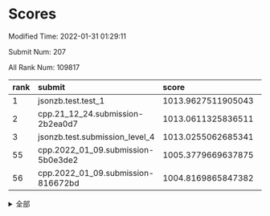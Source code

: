 # Scores

Modified Time: 2022-01-31 01:29:11

Submit Num: 207

All Rank Num: 109817

| rank |               submit               |       score        |       sigma        | pk_num |
| :--- | :--------------------------------- | :----------------- | :----------------- | :----- |
| 1    | jsonzb.test.test_1                 | 1013.9627511905043 | 0.7990222572291067 | 2120   |
| 2    | cpp.21_12_24.submission-2b2ea0d7   | 1013.0611325836511 | 0.8127840999266202 | 2122   |
| 3    | jsonzb.test.submission_level_4     | 1013.0255062685341 | 0.7931979683073076 | 2126   |
| 55   | cpp.2022_01_09.submission-5b0e3de2 | 1005.3779669637875 | 0.7248807398003331 | 2116   |
| 56   | cpp.2022_01_09.submission-816672bd | 1004.8169865847382 | 0.7224099284101363 | 2123   |


<details>
<summary>全部</summary>

| rank |                 submit                 |       score        |       sigma        | pk_num |
| :--- | :------------------------------------- | :----------------- | :----------------- | :----- |
| 1    | jsonzb.test.test_1                     | 1013.9627511905043 | 0.7990222572291067 | 2120   |
| 2    | cpp.21_12_24.submission-2b2ea0d7       | 1013.0611325836511 | 0.8127840999266202 | 2122   |
| 3    | jsonzb.test.submission_level_4         | 1013.0255062685341 | 0.7931979683073076 | 2126   |
| 4    | gobigger.level_3.submission_level_3_5  | 1012.0088885650875 | 0.7980614393723355 | 2121   |
| 5    | gobigger.level_3.submission_level_3_10 | 1011.2868258224248 | 0.7571861065006887 | 2124   |
| 6    | gobigger.level_3.submission_level_3_28 | 1011.1067747013644 | 0.7755123098826127 | 2120   |
| 7    | gobigger.level_3.submission_level_3_39 | 1011.0332558986003 | 0.7795651886274593 | 2123   |
| 8    | gobigger.level_3.submission_level_3_3  | 1011.0056399225032 | 0.7651822614418425 | 2120   |
| 9    | gobigger.level_3.submission_level_3_45 | 1010.9672602025549 | 0.7626150588672433 | 2124   |
| 10   | gobigger.level_3.submission_level_3_20 | 1010.8389422822845 | 0.7619500727248346 | 2120   |
| 11   | gobigger.level_3.submission_level_3_8  | 1010.7632430248105 | 0.7855505034117861 | 2121   |
| 12   | gobigger.level_3.submission_level_3_24 | 1010.7620115598348 | 0.758422181564296  | 2122   |
| 13   | gobigger.level_3.submission_level_3_41 | 1010.745710356785  | 0.7787887739067928 | 2119   |
| 14   | gobigger.level_3.submission_level_3_32 | 1010.6589557827674 | 0.7788813813718803 | 2118   |
| 15   | gobigger.level_3.submission_level_3_22 | 1010.643079380679  | 0.7578024405605072 | 2119   |
| 16   | gobigger.level_3.submission_level_3_35 | 1010.5155267812469 | 0.777550468511208  | 2121   |
| 17   | gobigger.level_3.submission_level_3_44 | 1010.5074953096704 | 0.7649308048580081 | 2124   |
| 18   | gobigger.level_3.submission_level_3_30 | 1010.4799343899498 | 0.7550850457457867 | 2120   |
| 19   | gobigger.level_3.submission_level_3_11 | 1010.3851557436276 | 0.7604134575691067 | 2125   |
| 20   | gobigger.level_3.submission_level_3_26 | 1010.3165266616151 | 0.7708110784949046 | 2127   |
| 21   | gobigger.level_3.submission_level_3_15 | 1010.2479313505497 | 0.7585297334407164 | 2121   |
| 22   | gobigger.level_3.submission_level_3_46 | 1010.2474697472355 | 0.7497666691450101 | 2123   |
| 23   | gobigger.level_3.submission_level_3_12 | 1010.2267414619681 | 0.773441604148221  | 2125   |
| 24   | gobigger.level_3.submission_level_3_0  | 1010.0818303022625 | 0.7871888890807919 | 2122   |
| 25   | gobigger.level_3.submission_level_3_23 | 1010.0681932904098 | 0.7560830162857213 | 2120   |
| 26   | gobigger.level_3.submission_level_3_14 | 1010.022995185804  | 0.7704227194698083 | 2121   |
| 27   | gobigger.level_3.submission_level_3_38 | 1009.9775077150828 | 0.7652757604911483 | 2122   |
| 28   | gobigger.level_3.submission_level_3_25 | 1009.825572929471  | 0.7520771368809147 | 2120   |
| 29   | gobigger.level_3.submission_level_3_40 | 1009.7941924923626 | 0.7382997771873445 | 2126   |
| 30   | gobigger.level_3.submission_level_3_29 | 1009.7782349590079 | 0.7837859863912234 | 2115   |
| 31   | gobigger.level_3.submission_level_3_27 | 1009.7737599205143 | 0.7515748968023345 | 2121   |
| 32   | gobigger.level_3.submission_level_3_48 | 1009.6987348822443 | 0.7447290253271324 | 2123   |
| 33   | gobigger.level_3.submission_level_3_7  | 1009.688352294988  | 0.7388187205270736 | 2122   |
| 34   | gobigger.level_3.submission_level_3_16 | 1009.6851512148185 | 0.7556808066064759 | 2122   |
| 35   | gobigger.level_3.submission_level_3_17 | 1009.6763459894776 | 0.7563527727402375 | 2123   |
| 36   | gobigger.level_3.submission_level_3_36 | 1009.6068181782022 | 0.7594186337554117 | 2120   |
| 37   | gobigger.level_3.submission_level_3_33 | 1009.5885486367166 | 0.7487151715244835 | 2127   |
| 38   | gobigger.level_3.submission_level_3_34 | 1009.5531578501437 | 0.7478600961133486 | 2120   |
| 39   | gobigger.level_3.submission_level_3_18 | 1009.5335978263237 | 0.754193728805455  | 2121   |
| 40   | gobigger.level_3.submission_level_3_43 | 1009.3944022653138 | 0.7496451889611617 | 2125   |
| 41   | gobigger.level_3.submission_level_3_13 | 1009.3902272060051 | 0.734866911014661  | 2121   |
| 42   | gobigger.level_3.submission_level_3_1  | 1009.3747878256469 | 0.7526841252391485 | 2124   |
| 43   | gobigger.level_3.submission_level_3_6  | 1009.0617769898694 | 0.7419370298450386 | 2124   |
| 44   | gobigger.level_3.submission_level_3_19 | 1009.0556222593556 | 0.7380973007870183 | 2119   |
| 45   | gobigger.level_3.submission_level_3_2  | 1008.8685681276885 | 0.7396418623350409 | 2119   |
| 46   | gobigger.level_3.submission_level_3_49 | 1008.8577354359303 | 0.7408717706995749 | 2116   |
| 47   | gobigger.level_3.submission_level_3_21 | 1008.8270256316905 | 0.7429131793375422 | 2124   |
| 48   | gobigger.level_3.submission_level_3_9  | 1008.7278612484798 | 0.7395160214157821 | 2115   |
| 49   | gobigger.level_3.submission_level_3_47 | 1008.4074496506653 | 0.7622225906687422 | 2118   |
| 50   | gobigger.level_3.submission_level_3_42 | 1008.3682652049549 | 0.7420958328667492 | 2125   |
| 51   | gobigger.level_3.submission_level_3_31 | 1008.3665381810526 | 0.747048315793823  | 2121   |
| 52   | gobigger.level_3.submission_level_3_37 | 1008.2651142853072 | 0.7421170271352373 | 2129   |
| 53   | gobigger.level_3.submission_level_3_4  | 1008.2017353664838 | 0.7494122513763231 | 2123   |
| 54   | gobigger.level_1.submission_level_1_34 | 1005.6174780419313 | 0.73908619250995   | 2118   |
| 55   | cpp.2022_01_09.submission-5b0e3de2     | 1005.3779669637875 | 0.7248807398003331 | 2116   |
| 56   | cpp.2022_01_09.submission-816672bd     | 1004.8169865847382 | 0.7224099284101363 | 2123   |
| 57   | gobigger.level_1.submission_level_1_44 | 1004.4196664323359 | 0.7220061423862619 | 2123   |
| 58   | gobigger.level_1.submission_level_1_16 | 1004.357654471355  | 0.7292771418360974 | 2119   |
| 59   | gobigger.level_1.submission_level_1_5  | 1004.2373896101542 | 0.7093166540019429 | 2126   |
| 60   | gobigger.level_1.submission_level_1_19 | 1004.2139214847621 | 0.7163556906058928 | 2121   |
| 61   | gobigger.level_1.submission_level_1_47 | 1004.1956695351222 | 0.706477778355281  | 2125   |
| 62   | gobigger.level_1.submission_level_1_49 | 1004.1520366810624 | 0.7197356496749715 | 2124   |
| 63   | gobigger.level_1.submission_level_1_43 | 1004.0085772029387 | 0.7139968666809916 | 2121   |
| 64   | gobigger.level_1.submission_level_1_39 | 1003.9893682007149 | 0.7180127186412248 | 2124   |
| 65   | gobigger.level_1.submission_level_1_26 | 1003.959184352176  | 0.722732235591829  | 2124   |
| 66   | gobigger.level_1.submission_level_1_40 | 1003.8734619792327 | 0.7150315476340912 | 2127   |
| 67   | gobigger.level_1.submission_level_1_42 | 1003.8555355943348 | 0.7040410842061977 | 2125   |
| 68   | gobigger.level_1.submission_level_1_41 | 1003.8121343114011 | 0.7198427523699885 | 2121   |
| 69   | gobigger.level_1.submission_level_1_27 | 1003.7733972377006 | 0.7275614577767662 | 2120   |
| 70   | gobigger.level_1.submission_level_1_14 | 1003.7445666437848 | 0.7219600195649609 | 2127   |
| 71   | gobigger.level_1.submission_level_1_17 | 1003.6823020733073 | 0.7323622908487183 | 2127   |
| 72   | gobigger.level_1.submission_level_1_38 | 1003.5850994089272 | 0.7169752631394802 | 2119   |
| 73   | gobigger.level_1.submission_level_1_1  | 1003.576368917724  | 0.7105289606528696 | 2117   |
| 74   | gobigger.level_1.submission_level_1_31 | 1003.5298988726266 | 0.7194448268661507 | 2124   |
| 75   | gobigger.level_1.submission_level_1_18 | 1003.5206793640785 | 0.711458919351327  | 2121   |
| 76   | gobigger.level_1.submission_level_1_23 | 1003.4752260504526 | 0.7233972695013253 | 2125   |
| 77   | gobigger.level_1.submission_level_1_32 | 1003.4726206320631 | 0.7036214829917505 | 2125   |
| 78   | gobigger.level_1.submission_level_1_35 | 1003.4455223155747 | 0.709673070971243  | 2122   |
| 79   | gobigger.level_1.submission_level_1_2  | 1003.4059601828905 | 0.7246316336217647 | 2119   |
| 80   | gobigger.level_1.submission_level_1_30 | 1003.3979505051851 | 0.7082624610765398 | 2120   |
| 81   | gobigger.level_1.submission_level_1_7  | 1003.3757322531478 | 0.7227747088881888 | 2121   |
| 82   | gobigger.level_1.submission_level_1_46 | 1003.2734083123302 | 0.719940258244261  | 2119   |
| 83   | gobigger.level_1.submission_level_1_25 | 1003.2555698178846 | 0.7191068526985969 | 2120   |
| 84   | gobigger.level_1.submission_level_1_6  | 1003.1952871342925 | 0.7145527905682016 | 2124   |
| 85   | gobigger.level_1.submission_level_1_36 | 1003.0413482664884 | 0.7261441838696732 | 2122   |
| 86   | gobigger.level_1.submission_level_1_0  | 1003.0264216611117 | 0.6989290359237287 | 2121   |
| 87   | gobigger.level_1.submission_level_1_37 | 1003.017581396064  | 0.7119154028555726 | 2123   |
| 88   | gobigger.level_1.submission_level_1_45 | 1002.8477430738327 | 0.7036514229951487 | 2122   |
| 89   | gobigger.level_1.submission_level_1_24 | 1002.7808770591931 | 0.7060733904601222 | 2126   |
| 90   | gobigger.level_1.submission_level_1_20 | 1002.7275149482394 | 0.7037231540647518 | 2125   |
| 91   | gobigger.level_1.submission_level_1_22 | 1002.6828920931872 | 0.7203260483466036 | 2121   |
| 92   | gobigger.level_1.submission_level_1_15 | 1002.5371036943365 | 0.7192501863003941 | 2122   |
| 93   | gobigger.level_1.submission_level_1_33 | 1002.5157125254276 | 0.7050160857619798 | 2123   |
| 94   | gobigger.level_1.submission_level_1_28 | 1002.5051412020915 | 0.7068818967452313 | 2121   |
| 95   | gobigger.level_1.submission_level_1_13 | 1002.4566811581905 | 0.7290981652782047 | 2123   |
| 96   | gobigger.level_1.submission_level_1_4  | 1002.4294482249359 | 0.7230432790454068 | 2123   |
| 97   | gobigger.level_1.submission_level_1_10 | 1002.4044298637008 | 0.71341725775146   | 2121   |
| 98   | gobigger.level_1.submission_level_1_8  | 1002.3294877216201 | 0.7132717414267333 | 2124   |
| 99   | gobigger.level_1.submission_level_1_12 | 1002.3221619007762 | 0.7125624126418618 | 2128   |
| 100  | gobigger.level_1.submission_level_1_9  | 1002.3029924484302 | 0.7032305701658997 | 2117   |
| 101  | gobigger.level_1.submission_level_1_11 | 1002.2298716353633 | 0.7135242382243945 | 2117   |
| 102  | gobigger.level_1.submission_level_1_48 | 1002.1223143304438 | 0.7046534016076323 | 2127   |
| 103  | gobigger.level_1.submission_level_1_21 | 1001.9342852983543 | 0.7157686796324365 | 2124   |
| 104  | gobigger.level_1.submission_level_1_3  | 1001.8901432475825 | 0.7158840901794858 | 2118   |
| 105  | gobigger.level_1.submission_level_1_29 | 1001.6555878430727 | 0.709756236597866  | 2122   |
| 106  | gobigger.random.submission_random_8    | 997.4498958542126  | 0.704704898392817  | 2130   |
| 107  | gobigger.random.submission_random_46   | 997.238260218504   | 0.6969242365908178 | 2120   |
| 108  | gobigger.random.submission_random_22   | 997.0872458817652  | 0.7075312076109753 | 2123   |
| 109  | gobigger.random.submission_random_48   | 997.0379109036262  | 0.7067451518519989 | 2112   |
| 110  | gobigger.random.submission_random_19   | 996.9503835405916  | 0.7055837726319373 | 2124   |
| 111  | gobigger.random.submission_random_20   | 996.8706121693609  | 0.7040530503153198 | 2121   |
| 112  | gobigger.random.submission_random_47   | 996.7918325303565  | 0.7119323022299948 | 2123   |
| 113  | gobigger.random.submission_random_23   | 996.6265712291968  | 0.7001234813146803 | 2122   |
| 114  | gobigger.random.submission_random_28   | 996.6065660515039  | 0.7230899808189541 | 2121   |
| 115  | gobigger.random.submission_random_38   | 996.5786020881834  | 0.722882460831378  | 2119   |
| 116  | gobigger.random.submission_random_12   | 996.5785434406127  | 0.7118973497992178 | 2121   |
| 117  | gobigger.random.submission_random_37   | 996.3987128127096  | 0.712595194013278  | 2122   |
| 118  | gobigger.random.submission_random_44   | 996.3916246179151  | 0.7082023458030319 | 2124   |
| 119  | gobigger.random.submission_random_11   | 996.3004423530185  | 0.7022337535642776 | 2115   |
| 120  | gobigger.random.submission_random_36   | 996.2867472960711  | 0.7253419324648774 | 2118   |
| 121  | gobigger.random.submission_random_18   | 996.2657004616816  | 0.7050579555614778 | 2121   |
| 122  | gobigger.random.submission_random_41   | 996.2559199387701  | 0.70394720099062   | 2125   |
| 123  | gobigger.random.submission_random_35   | 996.2299568280496  | 0.7165342613032941 | 2118   |
| 124  | gobigger.random.submission_random_27   | 996.2228212599679  | 0.7034730106051006 | 2118   |
| 125  | gobigger.random.submission_random_42   | 996.1714556403809  | 0.7120805959879968 | 2121   |
| 126  | gobigger.random.submission_random_21   | 996.0983509423771  | 0.7034018712139426 | 2124   |
| 127  | gobigger.random.submission_random_2    | 996.0907986404118  | 0.7192245989176839 | 2124   |
| 128  | gobigger.random.submission_random_45   | 996.0272915483953  | 0.7197779916869791 | 2124   |
| 129  | gobigger.random.submission_random_49   | 995.9808399166781  | 0.7065743056022842 | 2125   |
| 130  | gobigger.random.submission_random_15   | 995.9627202725497  | 0.7166815394310496 | 2120   |
| 131  | gobigger.random.submission_random_33   | 995.9586940477776  | 0.715182663980748  | 2126   |
| 132  | gobigger.random.submission_random_24   | 995.9080145068572  | 0.7172442349093524 | 2125   |
| 133  | gobigger.random.submission_random_17   | 995.7572999374393  | 0.7160798739733999 | 2119   |
| 134  | gobigger.random.submission_random_14   | 995.7446605153079  | 0.6977088077090587 | 2120   |
| 135  | gobigger.random.submission_random_25   | 995.6922640165776  | 0.7144150613115824 | 2125   |
| 136  | gobigger.random.submission_random_31   | 995.6862095793392  | 0.7024317096512127 | 2129   |
| 137  | gobigger.random.submission_random_43   | 995.6571193497501  | 0.71960171422357   | 2121   |
| 138  | gobigger.random.submission_random_3    | 995.6071076991466  | 0.7255577663108848 | 2126   |
| 139  | gobigger.random.submission_random_40   | 995.5975029259113  | 0.7087769611909754 | 2118   |
| 140  | gobigger.random.submission_random_6    | 995.5649797871063  | 0.7215297175923037 | 2125   |
| 141  | gobigger.random.submission_random_10   | 995.4830017994215  | 0.7041938318685946 | 2122   |
| 142  | gobigger.random.submission_random_16   | 995.455507991545   | 0.7240614076037026 | 2117   |
| 143  | gobigger.random.submission_random_29   | 995.4095905211003  | 0.7105424369521134 | 2127   |
| 144  | gobigger.random.submission_random_32   | 995.3131049823681  | 0.7019323216257332 | 2125   |
| 145  | gobigger.random.submission_random_5    | 995.2156326785301  | 0.6993151925241164 | 2120   |
| 146  | gobigger.random.submission_random_9    | 995.20203534381    | 0.7165724484983599 | 2120   |
| 147  | gobigger.random.submission_random_26   | 995.1705991531094  | 0.710395597889051  | 2125   |
| 148  | gobigger.random.submission_random_4    | 995.1463525937921  | 0.7088418238551836 | 2122   |
| 149  | gobigger.random.submission_random_34   | 994.9994408235369  | 0.7225568125806537 | 2123   |
| 150  | gobigger.random.submission_random_7    | 994.9534550325491  | 0.7180844857337254 | 2126   |
| 151  | gobigger.random.submission_random_0    | 994.8662563577798  | 0.7134616750595845 | 2121   |
| 152  | gobigger.random.submission_random_39   | 994.7634115022921  | 0.7020186434762135 | 2127   |
| 153  | gobigger.random.submission_random_30   | 994.7086469955462  | 0.7054870093020873 | 2120   |
| 154  | gobigger.random.submission_random_13   | 994.5425316675232  | 0.7145640982188105 | 2128   |
| 155  | gobigger.random.submission_random_1    | 994.3686917192529  | 0.7113718860548371 | 2123   |
| 156  | gobigger.level_2.submission_level_2_44 | 993.9236449686905  | 0.7256004490860728 | 2121   |
| 157  | gobigger.level_2.submission_level_2_35 | 993.6646393199443  | 0.7237707847615824 | 2127   |
| 158  | gobigger.level_2.submission_level_2_2  | 993.5609837513838  | 0.7453737343382812 | 2125   |
| 159  | gobigger.level_2.submission_level_2_11 | 993.4991825422601  | 0.7240600459225748 | 2124   |
| 160  | gobigger.level_2.submission_level_2_15 | 993.4797474367209  | 0.7315151433534601 | 2119   |
| 161  | gobigger.level_2.submission_level_2_42 | 993.3411134727265  | 0.7258200891947666 | 2124   |
| 162  | gobigger.level_2.submission_level_2_37 | 993.2839355047814  | 0.7357506543220924 | 2123   |
| 163  | gobigger.level_2.submission_level_2_45 | 992.9453968462575  | 0.7416047179427948 | 2120   |
| 164  | gobigger.level_2.submission_level_2_21 | 992.8474658641084  | 0.7376399747869153 | 2123   |
| 165  | gobigger.level_2.submission_level_2_3  | 992.8079146643862  | 0.7358688522739436 | 2118   |
| 166  | gobigger.level_2.submission_level_2_16 | 992.6164306312747  | 0.7416999835009095 | 2118   |
| 167  | gobigger.level_2.submission_level_2_49 | 992.4830215992699  | 0.742593774334865  | 2123   |
| 168  | gobigger.level_2.submission_level_2_5  | 992.4777606899435  | 0.7460773649604092 | 2123   |
| 169  | gobigger.level_2.submission_level_2_10 | 992.3560724623851  | 0.7259894093393592 | 2122   |
| 170  | gobigger.level_2.submission_level_2_25 | 992.3027368927676  | 0.730129139495949  | 2122   |
| 171  | gobigger.level_2.submission_level_2_38 | 992.2985494524156  | 0.7381354456772703 | 2126   |
| 172  | gobigger.level_2.submission_level_2_28 | 992.2957427166413  | 0.7568137933265056 | 2124   |
| 173  | gobigger.level_2.submission_level_2_19 | 992.2265712873127  | 0.7454279858042869 | 2120   |
| 174  | gobigger.level_2.submission_level_2_26 | 992.2009075792339  | 0.7454371516828838 | 2124   |
| 175  | gobigger.level_2.submission_level_2_17 | 992.1925129519324  | 0.7361348742644565 | 2122   |
| 176  | gobigger.level_2.submission_level_2_34 | 992.1910421836066  | 0.7352920130679661 | 2118   |
| 177  | gobigger.level_2.submission_level_2_29 | 992.1122728909734  | 0.7349871456736934 | 2122   |
| 178  | gobigger.level_2.submission_level_2_30 | 992.1025555720353  | 0.7293429600311688 | 2122   |
| 179  | gobigger.level_2.submission_level_2_18 | 992.0011890992024  | 0.7462896204693078 | 2120   |
| 180  | gobigger.level_2.submission_level_2_40 | 991.9218479455212  | 0.764453232912387  | 2120   |
| 181  | gobigger.level_2.submission_level_2_13 | 991.9180505509028  | 0.7589013835182367 | 2125   |
| 182  | gobigger.level_2.submission_level_2_4  | 991.8111939215382  | 0.7521573825842991 | 2114   |
| 183  | gobigger.level_2.submission_level_2_33 | 991.7695311729187  | 0.7432156010516903 | 2117   |
| 184  | gobigger.level_2.submission_level_2_24 | 991.7471497494131  | 0.7304029859847007 | 2122   |
| 185  | gobigger.level_2.submission_level_2_36 | 991.7398852907829  | 0.756321802401293  | 2125   |
| 186  | gobigger.level_2.submission_level_2_43 | 991.7339059436324  | 0.767737073658703  | 2118   |
| 187  | gobigger.level_2.submission_level_2_6  | 991.5489431580299  | 0.7440673495313436 | 2124   |
| 188  | gobigger.level_2.submission_level_2_12 | 991.5302032141209  | 0.7437882927303229 | 2125   |
| 189  | gobigger.level_2.submission_level_2_27 | 991.5024491470824  | 0.7549250807390809 | 2123   |
| 190  | gobigger.level_2.submission_level_2_7  | 991.3470432187016  | 0.753904262903044  | 2125   |
| 191  | gobigger.level_2.submission_level_2_0  | 991.2456917264101  | 0.7434332302926615 | 2127   |
| 192  | gobigger.level_2.submission_level_2_31 | 991.2403145241936  | 0.7579651341957026 | 2116   |
| 193  | gobigger.level_2.submission_level_2_47 | 991.2391198732962  | 0.7482040481511494 | 2124   |
| 194  | gobigger.level_2.submission_level_2_46 | 991.222202838954   | 0.7529390181080323 | 2120   |
| 195  | gobigger.level_2.submission_level_2_9  | 991.2070274961656  | 0.7566940215683959 | 2120   |
| 196  | gobigger.level_2.submission_level_2_41 | 991.113673234022   | 0.7673469173656845 | 2128   |
| 197  | gobigger.level_2.submission_level_2_22 | 991.112355574287   | 0.7655200015752586 | 2120   |
| 198  | gobigger.level_2.submission_level_2_8  | 991.0785911475654  | 0.758901190218093  | 2117   |
| 199  | gobigger.level_2.submission_level_2_1  | 991.0378089926475  | 0.7661780053609945 | 2123   |
| 200  | gobigger.level_2.submission_level_2_48 | 990.9541020457348  | 0.7603398816238874 | 2122   |
| 201  | gobigger.level_2.submission_level_2_20 | 990.9202833559185  | 0.7578477440161889 | 2129   |
| 202  | gobigger.level_2.submission_level_2_39 | 990.895681418718   | 0.7711833140663866 | 2124   |
| 203  | gobigger.level_2.submission_level_2_23 | 990.825386317581   | 0.7507753299724016 | 2122   |
| 204  | gobigger.level_2.submission_level_2_14 | 990.8020036834712  | 0.759573729028518  | 2124   |
| 205  | gobigger.level_2.submission_level_2_32 | 990.0076927207481  | 0.7977856634641253 | 2120   |
| 206  | gobigger.none.submission_none_1        | 979.5167838098621  | 1.2196202864615249 | 2119   |
| 207  | gobigger.none.submission_none_0        | 978.0684595027743  | 1.2246306100983355 | 2123   |

</details>